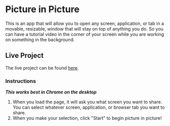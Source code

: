 # Picture in Picture

This is an app that will allow you to open any screen, application, or tab in a movable, resizable, window that will stay on top of anything you do. So you can have a tutorial video in the corner of your screen while you are working on something in the background.

## Live Project

The live project can be found [here](https://anmolarora1711.github.io/picture-in-picture/).

### Instructions

**_This works best in Chrome on the desktop_**

1. When you load the page, it will ask you what screen you want to share. You can select whatever screen, application, or browser tab you want to share.
2. When you make your selection, click "Start" to begin picture in picture!
